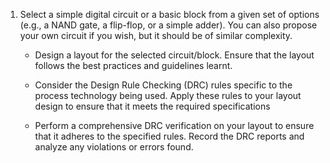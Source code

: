 1. Select a simple digital circuit or a basic block from a given set of options (e.g., a NAND gate, a flip-flop, or a simple adder). You can also propose your own circuit if you wish, but it should be of similar complexity.

    - Design a layout for the selected circuit/block. Ensure that the layout follows the best practices and guidelines learnt.

    - Consider the Design Rule Checking (DRC) rules specific to the process technology being used. Apply these rules to your layout design to ensure that it meets the required specifications

    - Perform a comprehensive DRC verification on your layout to ensure that it adheres to the specified rules. Record the DRC reports and analyze any violations or errors found.